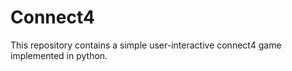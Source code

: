 # Connect4

This repository contains a simple user-interactive connect4 game implemented in python.
